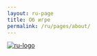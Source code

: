 ```yaml
---
layout: ru-page
title: Об игре
permalink: /ru/pages/about/
---
```


[![ru-logo](https://pp.vk.me/c628224/v628224682/3fa71/y8s096tu_D4.jpg)](http://www.kristallum.com)
